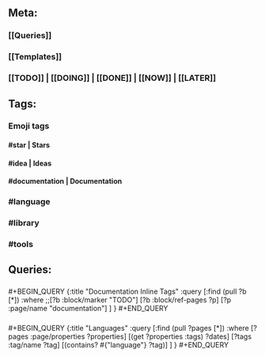 ## **Meta:**
### [[Queries]]
### [[Templates]]
### [[TODO]] | [[DOING]] | [[DONE]] | [[NOW]] | [[LATER]]
## **Tags:**
### **Emoji tags**
#### #star | Stars
#### #idea | Ideas
#### #documentation | Documentation
### #language
### #library
### #tools
## **Queries:**
### 
#+BEGIN_QUERY
{:title "Documentation Inline Tags"
     :query [:find (pull ?b [*])
         :where
         ;;[?b :block/marker "TODO"]
         [?b :block/ref-pages ?p]
         [?p :page/name "documentation"]
     ]
}
#+END_QUERY
###
#+BEGIN_QUERY
{:title "Languages"
 :query [:find (pull ?pages [*])
     :where
     [?pages :page/properties ?properties]
     [(get ?properties :tags) ?dates]
     [?tags :tag/name ?tag]
     [(contains? #{"language"} ?tag)]
 ]
}
#+END_QUERY
###
